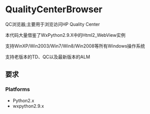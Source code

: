 QualityCenterBrowser
====================

QC浏览器;主要用于浏览访问HP Quality Center

本代码大量借鉴了WxPython2.9.X中的Html2_WebView实例


支持WinXP/Win2003/Win7/Win8/Win2008等所有Windows操作系统

支持老版本的TD、QC以及最新版本的ALM

要求
-------------------------
### Platforms
- Python2.x
- wxpython2.9.x
